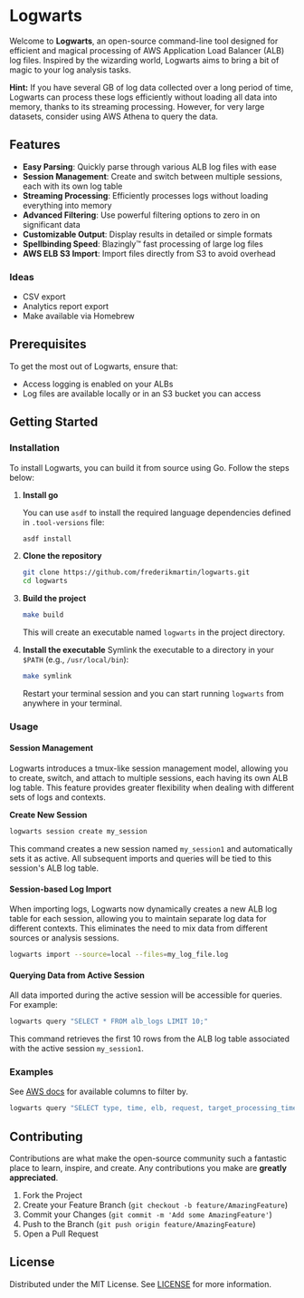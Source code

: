 # Logwarts

Welcome to **Logwarts**, an open-source command-line tool designed for efficient and magical processing of AWS Application Load Balancer (ALB) log files. Inspired by the wizarding world, Logwarts aims to bring a bit of magic to your log analysis tasks.

**Hint:** If you have several GB of log data collected over a long period of time, Logwarts can process these logs efficiently without loading all data into memory, thanks to its streaming processing. However, for very large datasets, consider using AWS Athena to query the data.

## Features

- **Easy Parsing**: Quickly parse through various ALB log files with ease
- **Session Management**: Create and switch between multiple sessions, each with its own log table
- **Streaming Processing**: Efficiently processes logs without loading everything into memory
- **Advanced Filtering**: Use powerful filtering options to zero in on significant data
- **Customizable Output**: Display results in detailed or simple formats
- **Spellbinding Speed**: Blazingly™ fast processing of large log files
- **AWS ELB S3 Import**: Import files directly from S3 to avoid overhead

### Ideas

- CSV export
- Analytics report export
- Make available via Homebrew

## Prerequisites

To get the most out of Logwarts, ensure that:

- Access logging is enabled on your ALBs
- Log files are available locally or in an S3 bucket you can access

## Getting Started

### Installation

To install Logwarts, you can build it from source using Go. Follow the steps below:

1. **Install go**
    
    You can use `asdf` to install the required language dependencies defined in `.tool-versions` file:
    ```bash
    asdf install
    ```
2. **Clone the repository**

    ```bash
    git clone https://github.com/frederikmartin/logwarts.git
    cd logwarts
    ```
3. **Build the project**

    ```bash
    make build
    ```
    This will create an executable named `logwarts` in the project directory.
4. **Install the executable**
    Symlink the executable to a directory in your `$PATH` (e.g., `/usr/local/bin`):

    ```bash
    make symlink
    ```
    Restart your terminal session and you can start running `logwarts` from anywhere in your terminal.

### Usage

#### Session Management

Logwarts introduces a tmux-like session management model, allowing you to create, switch, and attach to multiple sessions, each having its own ALB log table. This feature provides greater flexibility when dealing with different sets of logs and contexts.

**Create New Session**
```bash
logwarts session create my_session
```

This command creates a new session named `my_session1` and automatically sets it as active. All subsequent imports and queries will be tied to this session's ALB log table.

#### Session-based Log Import

When importing logs, Logwarts now dynamically creates a new ALB log table for each session, allowing you to maintain separate log data for different contexts. This eliminates the need to mix data from different sources or analysis sessions.

```bash
logwarts import --source=local --files=my_log_file.log
```

#### Querying Data from Active Session

All data imported during the active session will be accessible for queries. For example:
```bash
logwarts query "SELECT * FROM alb_logs LIMIT 10;"
```

This command retrieves the first 10 rows from the ALB log table associated with the active session `my_session1`.

### Examples

See [AWS docs](https://docs.aws.amazon.com/elasticloadbalancing/latest/application/load-balancer-access-logs.html) for available columns to filter by.

```bash
logwarts query "SELECT type, time, elb, request, target_processing_time, user_agent FROM alb_logs WHERE target_status_code = 200 LIMIT 5"
```

## Contributing

Contributions are what make the open-source community such a fantastic place to learn, inspire, and create. Any contributions you make are **greatly appreciated**.

1. Fork the Project
2. Create your Feature Branch (`git checkout -b feature/AmazingFeature`)
3. Commit your Changes (`git commit -m 'Add some AmazingFeature'`)
4. Push to the Branch (`git push origin feature/AmazingFeature`)
5. Open a Pull Request

## License

Distributed under the MIT License. See [LICENSE](./LICENSE) for more information.

